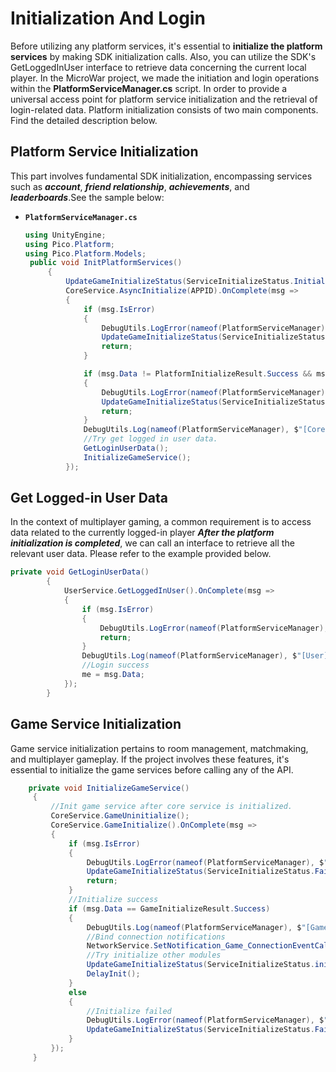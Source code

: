 # Initialization And Login

Before utilizing any platform services, it's essential to **initialize the platform services** by making SDK initialization calls. Also, you can utilize the SDK's GetLoggedInUser interface to retrieve data concerning the current local player. 
In the MicroWar project, we made the initiation and login operations within the **PlatformServiceManager.cs** script. In order to provide a universal access point for platform service initialization and the retrieval of login-related data.
Platform initialization consists of two main components. Find the detailed description below.

## Platform Service Initialization

This part involves fundamental SDK initialization, encompassing services such as ***account***, ***friend relationship***, ***achievements***, and ***leaderboards***.See the sample below:
- **`PlatformServiceManager.cs`**<br>

   ```csharp
   using UnityEngine;
   using Pico.Platform;
   using Pico.Platform.Models;
    public void InitPlatformServices()
        {
            UpdateGameInitializeStatus(ServiceInitializeStatus.Initializing);
            CoreService.AsyncInitialize(APPID).OnComplete(msg =>
            {
                if (msg.IsError)
                {
                    DebugUtils.LogError(nameof(PlatformServiceManager), $"[Core Service] Aysnc Initialize Failed! Error Code: {msg.Error.Code} Message: {msg.Error.Message}");
                    UpdateGameInitializeStatus(ServiceInitializeStatus.Failed); //Core Initialize Failed
                    return;
                }

                if (msg.Data != PlatformInitializeResult.Success && msg.Data != PlatformInitializeResult.AlreadyInitialized)
                {
                    DebugUtils.LogError(nameof(PlatformServiceManager), $"[Core Service] Aysnc Initialize Failed! Initialize Result: {msg.Data.ToString()}");
                    UpdateGameInitializeStatus(ServiceInitializeStatus.Failed); //Core Initialize Failed
                    return;
                }
                DebugUtils.Log(nameof(PlatformServiceManager), $"[Core Service] Aysnc Initialize Success!");
                //Try get logged in user data.
                GetLoginUserData();
                InitializeGameService();
            });
   ```
## Get Logged-in User Data
In the context of multiplayer gaming, a common requirement is to access data related to the currently logged-in player ***After the platform initialization is completed***, we can call an interface to retrieve all the relevant user data. Please refer to the example provided below.
   ```csharp
   private void GetLoginUserData()
           {
               UserService.GetLoggedInUser().OnComplete(msg =>
               {
                   if (msg.IsError)
                   {
                       DebugUtils.LogError(nameof(PlatformServiceManager), $"[User] Get Login Data Failed! Error Code: {msg.Error.Code} Message: {msg.Error.Message}");
                       return;
                   }
                   DebugUtils.Log(nameof(PlatformServiceManager), $"[User] Login Success! User: {msg.Data.DisplayName} ID: {msg.Data.ID}");
                   //Login success
                   me = msg.Data;
               });
           }
   ```

## Game Service Initialization
Game service initialization pertains to room management, matchmaking, and multiplayer gameplay. If the project involves these features, it's essential to initialize the game services before calling any of the API. 
   ```csharp
       private void InitializeGameService()
        {
            //Init game service after core service is initialized.
            CoreService.GameUninitialize();
            CoreService.GameInitialize().OnComplete(msg =>
            {
                if (msg.IsError)
                {
                    DebugUtils.LogError(nameof(PlatformServiceManager), $"[Game Service] Aysnc Initialize Failed! Error Code: {msg.Error.Code} Message: {msg.Error.Message}");
                    UpdateGameInitializeStatus(ServiceInitializeStatus.Failed);
                    return;
                }
                //Initialize success
                if (msg.Data == GameInitializeResult.Success)
                {
                    DebugUtils.Log(nameof(PlatformServiceManager), $"[Game Service] Aysnc Initialize Success!");
                    //Bind connection notifications
                    NetworkService.SetNotification_Game_ConnectionEventCallback(HandleGameConnectionEvent);
                    //Try initialize other modules
                    UpdateGameInitializeStatus(ServiceInitializeStatus.initialized); //Core Initialize Failed
                    DelayInit();
                }
                else
                {
                    //Initialize failed
                    DebugUtils.LogError(nameof(PlatformServiceManager), $"[Game Service] Aysnc Initialize Failed! Error{msg.Data}");
                    UpdateGameInitializeStatus(ServiceInitializeStatus.Failed);
                }
            });
        }
   ```
